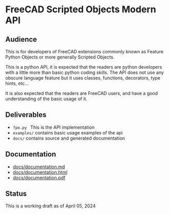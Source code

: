 # FreeCAD Scripted Objects Modern API

## Audience

This is for developers of FreeCAD extensions commonly known
as Feature Python Objects or more generally Scripted Objects.

This is a python API, it is expected that the readers are python developers with
a little more than basic python coding skills. The API does not use any obscure 
language feature but it uses classes, functions, decorators, type hints, etc...

It is also expected that the readers are FreeCAD users, and have a good understanding
of the basic usage of it.

## Deliverables

* `fpo.py `
  This is the API implementation
* `examples/`
  contains basic usage examples of the api
* `docs/`
  contains source and generated documentation

## Documentation

* [docs/documentation.md](docs/documentation.md)
* [docs/documentation.html](docs/documentation.html)
* [docs/documentation.pdf](docs/documentation.pdf)

## Status

This is a working draft as of April 05, 2024